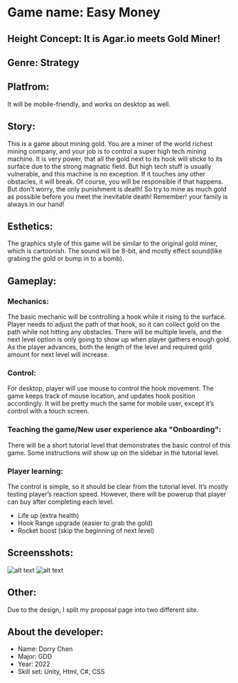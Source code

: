 # Game name: Easy Money

## Height Concept: It is Agar.io meets Gold Miner! 

## Genre: Strategy

## Platfrom:
It will be mobile-friendly, and works on desktop as well. 

## Story:
This is a game about mining gold. You are a miner of the world richest mining company, 
and your job is to control a super high tech mining machine. It is very power, 
that all the gold next to its hook will sticke to its surface due to the strong magnatic field. 
But high tech stuff is usually vulnerable, and this machine is no exception. 
If it touches any other obstacles, it will break. Of course, you will be responsible if that happens. 
But don't worry, the only punishment is death! So try to mine as much gold as possible before you meet the inevitable death! 
Remember! your family is always in our hand! 


## Esthetics:
The graphics style of this game will be similar to the original gold miner, which is cartoonish. The sound will be 8-bit, and mostly effect sound(like grabing the gold or bump in to a bomb). 

## Gameplay:

### Mechanics:
The basic mechanic will be controlling a hook while it rising to the surface. 
Player needs to adjust the path of that hook, so it can collect gold on the path while not hitting any obstacles. 
There will be multiple levels, and the next level option is only going to show up when player gathers enough gold. 
As the player advances, both the length of the level and required gold amount for next level will increase. 

### Control:
For desktop, player will use mouse to control the hook movement. The game keeps track of mouse location, 
and updates hook position accordingly.
It will be pretty much the same for mobile user, except it’s control with a touch screen.

### Teaching the game/New user experience aka "Onboarding":
There will be a short tutorial level that demonstrates the basic control of this game. 
Some instructions will show up on the sidebar in the tutorial level. 

### Player learning:
The control is simple, so it should be clear from the tutorial level. It’s mostly testing player’s reaction speed. 
However, there will be powerup that player can buy after completing each level.
* Life up (extra health)
* Hook Range upgrade (easier to grab the gold)
* Rocket boost (skip the beginning of next level)

## Screensshots:
![alt text](https://people.rit.edu/dc4775/235/235Project1_DC/images/sketch1.png "Logo")
![alt text](https://people.rit.edu/dc4775/235/235Project1_DC/images/sketch.png "Gameplay")

## Other:
Due to the design, I split my proposal page into two different site.

## About the developer:
* Name: Dorry Chen
* Major: GDD
* Year: 2022
* Skill set: Unity, Html, C#, CSS
